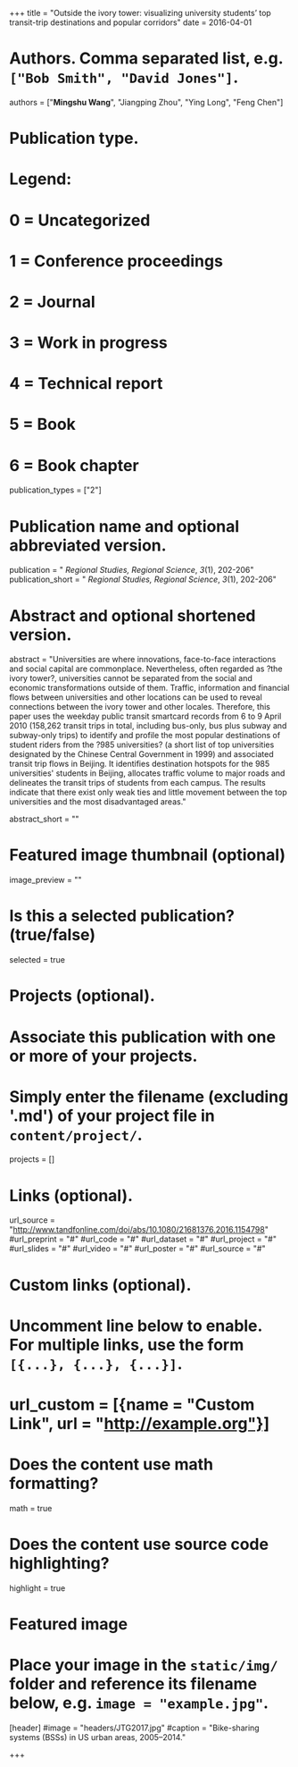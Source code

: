 +++
title = "Outside the ivory tower: visualizing university students’ top transit-trip destinations and popular corridors"
date = 2016-04-01

# Authors. Comma separated list, e.g. `["Bob Smith", "David Jones"]`.
authors = ["**Mingshu Wang**", "Jiangping Zhou", "Ying Long", "Feng Chen"]

# Publication type.
# Legend:
# 0 = Uncategorized
# 1 = Conference proceedings
# 2 = Journal
# 3 = Work in progress
# 4 = Technical report
# 5 = Book
# 6 = Book chapter
publication_types = ["2"]

# Publication name and optional abbreviated version.
publication = " *Regional Studies, Regional Science*, *3*(1), 202-206"
publication_short = " *Regional Studies, Regional Science*, *3*(1), 202-206"

# Abstract and optional shortened version.
abstract = "Universities are where innovations, face-to-face interactions and social capital are commonplace. Nevertheless, often regarded as ?the ivory tower?, universities cannot be separated from the social and economic transformations outside of them. Traffic, information and financial flows between universities and other locations can be used to reveal connections between the ivory tower and other locales. Therefore, this paper uses the weekday public transit smartcard records from 6 to 9 April 2010 (158,262 transit trips in total, including bus-only, bus plus subway and subway-only trips) to identify and profile the most popular destinations of student riders from the ?985 universities? (a short list of top universities designated by the Chinese Central Government in 1999) and associated transit trip flows in Beijing. It identifies destination hotspots for the 985 universities' students in Beijing, allocates traffic volume to major roads and delineates the transit trips of students from each campus. The results indicate that there exist only weak ties and little movement between the top universities and the most disadvantaged areas."

abstract_short = ""

# Featured image thumbnail (optional)
image_preview = ""

# Is this a selected publication? (true/false)
selected = true

# Projects (optional).
#   Associate this publication with one or more of your projects.
#   Simply enter the filename (excluding '.md') of your project file in `content/project/`.

projects = []

# Links (optional).
url_source = "http://www.tandfonline.com/doi/abs/10.1080/21681376.2016.1154798"
#url_preprint = "#"
#url_code = "#"
#url_dataset = "#"
#url_project = "#"
#url_slides = "#"
#url_video = "#"
#url_poster = "#"
#url_source = "#"

# Custom links (optional).
#   Uncomment line below to enable. For multiple links, use the form `[{...}, {...}, {...}]`.
# url_custom = [{name = "Custom Link", url = "http://example.org"}]

# Does the content use math formatting?
math = true

# Does the content use source code highlighting?
highlight = true

# Featured image
# Place your image in the `static/img/` folder and reference its filename below, e.g. `image = "example.jpg"`.
[header]
#image = "headers/JTG2017.jpg"
#caption = "Bike-sharing systems (BSSs) in US urban areas, 2005–2014."

+++

